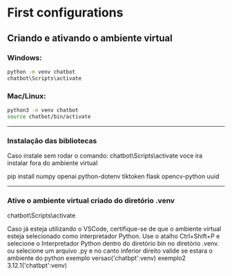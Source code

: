 # First configurations

## Criando e ativando o ambiente virtual

### **Windows:**
```bash
python -m venv chatbot
chatbot\Scripts\activate
```

### **Mac/Linux:**
```bash
python3 -m venv chatbot
source chatbot/bin/activate
```

---

### Instalação das bibliotecas
Caso instale sem rodar o comando: chatbot\Scripts\activate voce ira instalar fora do ambiente virtual

pip install numpy openai python-dotenv tiktoken flask opencv-python uuid

---

### Ative o ambiente virtual criado do diretório .venv

chatbot\Scripts\activate

Caso já esteja utilizando o VSCode, certifique-se de que o ambiente virtual esteja selecionado como interpretador Python. Use o atalho Ctrl+Shift+P e selecione o Interpretador Python dentro do diretório bin no diretório .venv.
ou selecione um arquivo .py e no canto inferior direito valide se estara o ambiente do python exemplo versao('chatbpt':venv) exemplo2 3.12.1('chatbpt':venv)

